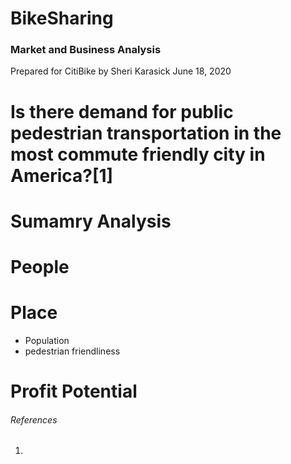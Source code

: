 # BikeSharing

### Market and Business Analysis
Prepared for CitiBike
by Sheri Karasick
June 18, 2020

# Is there demand for public pedestrian transportation in the most commute friendly city in America?[1]


# Sumamry Analysis

# People


# Place 
* Population
* pedestrian friendliness


# Profit Potential



###### References
1. 


